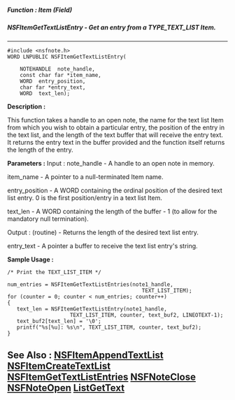 ##### Function : Item (Field)
##### NSFItemGetTextListEntry - Get an entry from a TYPE_TEXT_LIST Item.
---
```
#include <nsfnote.h>
WORD LNPUBLIC NSFItemGetTextListEntry(

	NOTEHANDLE  note_handle,
	const char far *item_name,
	WORD  entry_position,
	char far *entry_text,
	WORD  text_len);
```
**Description :**

This function takes a handle to an open note, the name for the text list Item 
from which you wish to obtain a particular entry, the position of the entry in 
the text list, and the length of the text buffer that will receive the entry 
text.  It returns the entry text in the buffer provided and  the function 
itself returns the length of the entry.

**Parameters :**
Input :
note_handle  -  A handle to an open note in memory.

item_name  -  A pointer to a null-terminated Item name.  

entry_position  -  A WORD containing the ordinal position of the desired text list entry.  0 is the first position/entry in a text list Item.

text_len  -  A WORD containing the length of the buffer - 1 (to allow for the mandatory null termination).

Output :
(routine)  -  Returns the length of the desired text list entry.


entry_text  -  A pointer a buffer to receive the text list entry's string.


**Sample Usage :**
```
/* Print the TEXT_LIST_ITEM */

num_entries = NSFItemGetTextListEntries(note1_handle,
                                           TEXT_LIST_ITEM);
for (counter = 0; counter < num_entries; counter++)
{
   text_len = NSFItemGetTextListEntry(note1_handle,
                    TEXT_LIST_ITEM, counter, text_buf2, LINEOTEXT-1);
   text_buf2[text_len] = '\0';
   printf("%s[%u]: %s\n", TEXT_LIST_ITEM, counter, text_buf2);
}
```
**See Also :**
[NSFItemAppendTextList](/reference/Func/NSFItemAppendTextList)
[NSFItemCreateTextList](/reference/Func/NSFItemCreateTextList)
[NSFItemGetTextListEntries](/reference/Func/NSFItemGetTextListEntries)
[NSFNoteClose](/reference/Func/NSFNoteClose)
[NSFNoteOpen](/reference/Func/NSFNoteOpen)
[ListGetText](/reference/Func/ListGetText)
---
